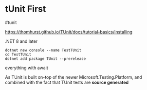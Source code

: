 # tUnit First

#tunit

https://thomhurst.github.io/TUnit/docs/tutorial-basics/installing

.NET 8 and later

```
dotnet new console --name TestTUnit
cd TestTUnit
dotnet add package TUnit --prerelease
```

everything with await

As TUnit is built on-top of the newer Microsoft.Testing.Platform, and combined with the fact that TUnit tests are **source generated**
